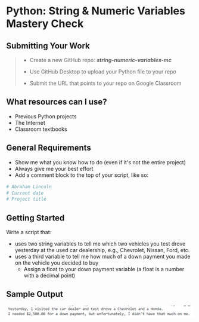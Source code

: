 
# Python: String & Numeric Variables Mastery Check

## Submitting Your Work

> - Create a new GitHub repo: ***string-numeric-variables-mc***
>
> - Use GitHub Desktop to upload your Python file to your repo
>
> - Submit the URL that points to your repo on Google Classroom

## What resources can I use?

- Previous Python projects
- The Internet
- Classroom textbooks

## General Requirements

- Show me what you know how to do (even if it's not the entire project)
- Always give me your best effort
- Add a comment block to the top of your script, like so:

```python
# Abraham Lincoln
# Current date
# Project title
```

## Getting Started

Write a script that:

- uses two string variables to tell me which two vehicles you test drove yesterday at the used car dealership, e.g., Chevrolet, Nissan, Ford, etc.
- uses a third variable to tell me how much of a down payment you made on the vehicle you decided to buy
    - Assign a float to your down payment variable (a float is a number with a decimal point)
 
## Sample Output
![Sample output](sample-output.png)


